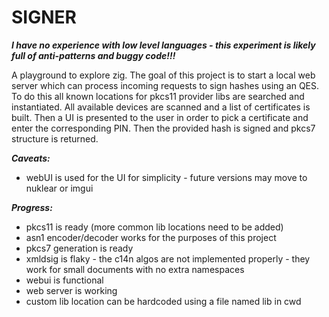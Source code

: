 # SIGNER

***I have no experience with low level languages - this experiment is likely full of anti-patterns and buggy code!!!***

A playground to explore zig. The goal of this project is to start a local web server which can process incoming requests to sign hashes using an QES. To do this all known locations for pkcs11 provider libs are searched and instantiated. All available devices are scanned and a list of certificates is built. Then a UI is presented to the user in order to pick a certificate and enter the corresponding PIN. Then the provided hash is signed and pkcs7 structure is returned.

***Caveats:***
 - webUI is used for the UI for simplicity - future versions may move to nuklear or imgui

***Progress:***
 - pkcs11 is ready (more common lib locations need to be added)
 - asn1 encoder/decoder works for the purposes of this project
 - pkcs7 generation is ready
 - xmldsig is flaky - the c14n algos are not implemented properly - they work for small documents with no extra namespaces
 - webui is functional
 - web server is working
 - custom lib location can be hardcoded using a file named lib in cwd
